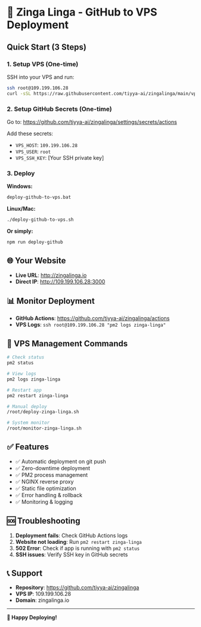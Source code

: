 # 🚀 Zinga Linga - GitHub to VPS Deployment

## Quick Start (3 Steps)

### 1. Setup VPS (One-time)
SSH into your VPS and run:
```bash
ssh root@109.199.106.28
curl -sSL https://raw.githubusercontent.com/tiyya-ai/zingalinga/main/vps-setup-complete.sh | bash
```

### 2. Setup GitHub Secrets (One-time)
Go to: https://github.com/tiyya-ai/zingalinga/settings/secrets/actions

Add these secrets:
- `VPS_HOST`: `109.199.106.28`
- `VPS_USER`: `root`
- `VPS_SSH_KEY`: [Your SSH private key]

### 3. Deploy
**Windows:**
```bash
deploy-github-to-vps.bat
```

**Linux/Mac:**
```bash
./deploy-github-to-vps.sh
```

**Or simply:**
```bash
npm run deploy-github
```

## 🌐 Your Website
- **Live URL**: http://zingalinga.io
- **Direct IP**: http://109.199.106.28:3000

## 📊 Monitor Deployment
- **GitHub Actions**: https://github.com/tiyya-ai/zingalinga/actions
- **VPS Logs**: `ssh root@109.199.106.28 "pm2 logs zinga-linga"`

## 🔧 VPS Management Commands
```bash
# Check status
pm2 status

# View logs
pm2 logs zinga-linga

# Restart app
pm2 restart zinga-linga

# Manual deploy
/root/deploy-zinga-linga.sh

# System monitor
/root/monitor-zinga-linga.sh
```

## ✅ Features
- ✅ Automatic deployment on git push
- ✅ Zero-downtime deployment
- ✅ PM2 process management
- ✅ NGINX reverse proxy
- ✅ Static file optimization
- ✅ Error handling & rollback
- ✅ Monitoring & logging

## 🆘 Troubleshooting
1. **Deployment fails**: Check GitHub Actions logs
2. **Website not loading**: Run `pm2 restart zinga-linga`
3. **502 Error**: Check if app is running with `pm2 status`
4. **SSH issues**: Verify SSH key in GitHub secrets

## 📞 Support
- **Repository**: https://github.com/tiyya-ai/zingalinga
- **VPS IP**: 109.199.106.28
- **Domain**: zingalinga.io

---
**🎉 Happy Deploying!**